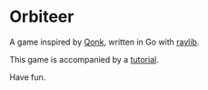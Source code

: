 
# Orbiteer

A game inspired by [Qonk](http://anthony.liekens.net/index.php/Computers/Qonk), written in Go with [raylib](http://www.raylib.com/).

This game is accompanied by a [tutorial](https://dbriemann.github.io/blog/label-making-a-game.html).

Have fun.